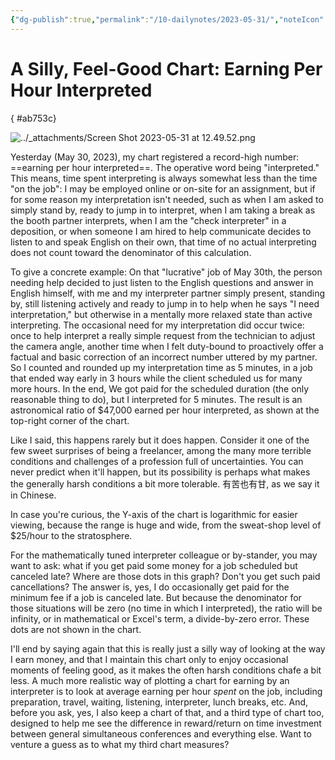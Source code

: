 ```yaml
---
{"dg-publish":true,"permalink":"/10-dailynotes/2023-05-31/","noteIcon":"2","created":"","updated":""}
---
```


# A Silly, Feel-Good Chart: Earning Per Hour Interpreted
{ #ab753c}


![../_attachments/Screen Shot 2023-05-31 at 12.49.52.png](/img/user/_attachments/Screen%20Shot%202023-05-31%20at%2012.49.52.png)

Yesterday (May 30, 2023), my chart registered a record-high number: ==earning per hour interpreted==. The operative word being "interpreted." This means, time spent interpreting is always somewhat less than the time "on the job": I may be employed online or on-site for an assignment, but if for some reason my interpretation isn't needed, such as when I am asked to simply stand by, ready to jump in to interpret, when I am taking a break as the booth partner interprets, when I am the "check interpreter" in a deposition, or when someone I am hired to help communicate decides to listen to and speak English on their own, that time of no actual interpreting does not count toward the denominator of this calculation. 

To give a concrete example: On that "lucrative" job of May 30th, the person needing help decided to just listen to the English questions and answer in English himself, with me and my interpreter partner simply present, standing by, still listening actively and ready to jump in to help when he says "I need interpretation," but otherwise in a mentally more relaxed state than active interpreting. The occasional need for my interpretation did occur twice: once to help interpret a really simple request from the technician to adjust the camera angle, another time when I felt duty-bound to proactively offer a factual and basic correction of an incorrect number uttered by my partner. So I counted and rounded up my interpretation time as 5 minutes, in a job that ended way early in 3 hours while the client scheduled us for many more hours. In the end, We got paid for the scheduled duration (the only reasonable thing to do), but I interpreted for 5 minutes. The result is an astronomical ratio of $47,000 earned per hour interpreted, as shown at the top-right corner of the chart.

Like I said, this happens rarely but it does happen. Consider it one of the few sweet surprises of being a freelancer, among the many more terrible conditions and challenges of a profession full of uncertainties. You can never predict when it'll happen, but its possibility  is perhaps what makes the generally harsh conditions a bit more tolerable. 有苦也有甘, as we say it in Chinese.

In case you're curious, the Y-axis of the chart is logarithmic for easier viewing, because the range is huge and wide, from the sweat-shop level of $25/hour to the stratosphere.

For the mathematically tuned interpreter colleague or by-stander, you may want to ask: what if you get paid some money for a job scheduled but canceled late? Where are those dots in this graph? Don't you get such paid cancellations? The answer is, yes, I do occasionally get paid for the minimum fee if a job is canceled late. But because the denominator for those situations will be zero (no time in which I interpreted), the ratio will be infinity, or in mathematical or Excel's term, a divide-by-zero error. These dots are not shown in the chart.

I'll end by saying again that this is really just a silly way of looking at the way I earn money, and that I maintain this chart only to enjoy occasional moments of feeling good, as it makes the often harsh conditions chafe a bit less. A much more realistic way of plotting a chart for earning by an interpreter is to look at average earning per hour *spent* on the job, including preparation, travel, waiting, listening, interpreter, lunch breaks, etc. And, before you ask, yes, I also keep a chart of that, and a third type of chart too, designed to help me see the difference in reward/return on time investment between general simultaneous conferences and everything else. Want to venture a guess as to what my third chart measures?
